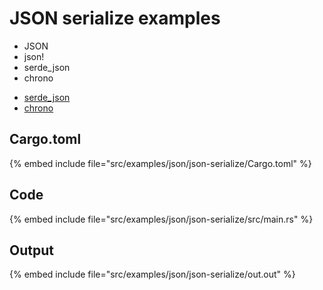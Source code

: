# JSON serialize examples

- JSON
- json!
- serde_json
- chrono

* [serde_json](https://crates.io/crates/serde_json)
* [chrono](https://crates.io/crates/chrono)

## Cargo.toml

{% embed include file="src/examples/json/json-serialize/Cargo.toml" %}

## Code

{% embed include file="src/examples/json/json-serialize/src/main.rs" %}

## Output

{% embed include file="src/examples/json/json-serialize/out.out" %}


